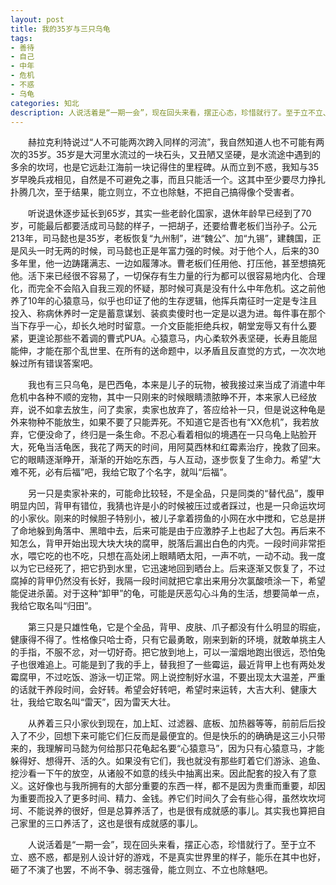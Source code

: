 ```yaml
---
layout: post
title: 我的35岁与三只乌龟
tags:
- 善待
- 自己
- 中年
- 危机
- 不惑
- 乌龟
categories: 知北
description: 人说活着是“一期一会”，现在回头来看，摆正心态，珍惜就行了。至于立不立、惑不惑，都是别人设计好的游戏，不是真实世界里的样子，能乐在其中也好，砸了不演了也罢，不尚不争、弱志强骨，能立则立、不立也除魅吧。
---
```

&emsp;&emsp;赫拉克利特说过“人不可能两次跨入同样的河流”，我自然知道人也不可能有两次的35岁。35岁是大河里水流过的一块石头，又丑陋又坚硬，是水流途中遇到的多余的坎坷，也是它远赴江海前一块记得住的里程碑。从而立到不惑，我知与35岁早晚兵戎相见，自然是不可避免之事，而且只能活一个。这其中至少要尽力挣扎扑腾几次，至于结果，能立则立，不立也除魅，不把自己搞得像个受害者。

&emsp;&emsp;听说退休逐步延长到65岁，其实一些老龄化国家，退休年龄早已经到了70岁，可能最后都要活成司马懿的样子，一把胡子，还要给曹老板们当孙子。公元213年，司马懿也是35岁，老板恢复“九州制”，进“魏公”、加“九锡”，建魏国，正是风头一时无两的时候，司马懿也正是年富力强的时候。对于他个人，后来的30多年里，他一边踌躇满志、一边如履薄冰。曹老板们任用他、打压他，甚至想搞死他。活下来已经很不容易了，一切保存有生力量的行为都可以很容易地内化、合理化，而完全不会陷入自我三观的怀疑，那时候可真是没有什么中年危机。这之前他养了10年的心猿意马，似乎也印证了他的生存逻辑，他挥兵南征时一定是专注且投入、称病休养时一定是蓄意谋划、装疯卖傻时也一定是以退为进。每件事在那个当下存乎一心，却长久地时时留意。一介文臣能拒绝兵权，朝堂宠辱又有什么要紧，更遑论那些不着调的曹式PUA。心猿意马，内心柔软外表坚硬，长寿且能屈能伸，才能在那个乱世里、在所有的送命题中，以矛盾且反直觉的方式，一次次地躲过所有错误答案吧。

&emsp;&emsp;我也有三只乌龟，是巴西龟，本来是儿子的玩物，被我接过来当成了消遣中年危机中各种不顺的宠物，其中一只刚来的时候眼睛溃脓睁不开，本来家人已经放弃，说不如拿去放生，问了卖家，卖家也放弃了，答应给补一只，但是说这种龟是外来物种不能放生，如果不要了只能弄死。不知道它是否也有“XX危机”，我若放弃，它便没命了，终归是一条生命。不忍心看着相似的境遇在一只乌龟上贴脸开大，死龟当活龟医，我花了两天的时间，用阿莫西林和红霉素治疗，挽救了回来。它的眼睛逐渐睁开，渐渐的开始吃东西，与人互动，逐步恢复了生命力。希望“大难不死，必有后福”吧，我给它取了个名字，就叫“后福”。

&emsp;&emsp;另一只是卖家补来的，可能命比较轻，不是全品，只是同类的“替代品”，腹甲明显内凹，背甲有错位，我猜也许是小的时候被压过或者踩过，也是一只命运坎坷的小家伙。刚来的时候胆子特别小，被儿子拿着捞鱼的小网在水中搅和，它总是拼了命地躲到角落中、黑暗中去，后来可能是由于应激脖子上也起了大包。再后来不知怎么，背甲开始出现大块大块的腐甲，脱落后漏出白色的内壳。一段时间非常拒水，喂它吃的也不吃，只想在高处闭上眼睛晒太阳，一声不吭，一动不动。我一度以为它已经死了，把它扔到水里，它迅速地回到晒台上。后来逐渐又恢复了，不过腐掉的背甲仍然没有长好，我隔一段时间就把它拿出来用分次氯酸喷涂一下，希望能促进杀菌。对于这种“卸甲”的龟，可能是厌恶勾心斗角的生活，想要简单一点，我给它取名叫“归田”。

&emsp;&emsp;第三只是只雄性龟，它是个全品，背甲、皮肤、爪子都没有什么明显的瑕疵，健康得不得了。性格像只哈士奇，只有它最勇敢，刚来到新的环境，就敢单挑主人的手指，不服不忿，对一切好奇。把它放到地上，可以一溜烟地跑出很远，恐怕兔子也很难追上。可能是到了我的手上，替我担了一些霉运，最近背甲上也有两处发霉腐甲，不过吃饭、游泳一切正常。网上说控制好水温，不要出现太大温差，严重的话就干养段时间，会好转。希望会好转吧，希望时来运转，大吉大利、健康大壮，我给它取名叫“雷天”，因为雷天大壮。

&emsp;&emsp;从养着三只小家伙到现在，加上缸、过滤器、底板、加热器等等，前前后后投入了不少，回想下来可能它们仨反而是最便宜的。但是快乐的的确确是这三小只带来的，我理解司马懿为何给那只花龟起名要“心猿意马”，因为只有心猿意马，才能躲得好、想得开、活的久。如果没有它们，我也就没有那些盯着它们游泳、追鱼、挖沙看一下午的放空，从诸般不如意的线头中抽离出来。因此配套的投入有了意义。这好像也与我所拥有的大部分重要的东西一样，都不是因为贵重而重要，却因为重要而投入了更多时间、精力、金钱。养它们时间久了会有些心得，虽然坎坎坷坷、不能说养的很好，但是总算养活了，也是很有成就感的事儿。其实我也算把自己家里的三口养活了，这也是很有成就感的事儿。

&emsp;&emsp;人说活着是“一期一会”，现在回头来看，摆正心态，珍惜就行了。至于立不立、惑不惑，都是别人设计好的游戏，不是真实世界里的样子，能乐在其中也好，砸了不演了也罢，不尚不争、弱志强骨，能立则立、不立也除魅吧。
